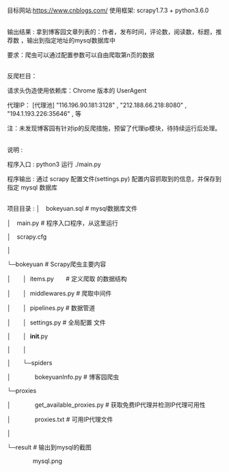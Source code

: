 ##  
目标网站:https://www.cnblogs.com/ 
使用框架: scrapy1.7.3 + python3.6.0
##  
输出结果 : 拿到博客园文章列表的：作者，发布时间，评论数，阅读数，标题，推荐数 ，输出到指定地址的mysql数据库中

要求：爬虫可以通过配置参数可以自由爬取第n页的数据
## 
 
反爬栏目：

请求头伪造使用依赖库：Chrome 版本的 UserAgent

代理IP： [代理池] "116.196.90.181:3128" , "212.188.66.218:8080" ,  "194.1.193.226:35646" , 等

注：未发现博客园有针对ip的反爬措施，预留了代理ip模块，待持续运行后处理。


##  
说明 :
  
程序入口 : python3 运行 ./main.py
  
程序输出 : 通过 scrapy 配置文件(settings.py) 配置内容抓取到的信息，并保存到指定 mysql 数据库 

##   

项目目录 :
│&emsp;bokeyuan.sql  # mysql数据库文件
  
│&emsp;main.py       # 程序入口程序，从这里运行
  
│&emsp;scrapy.cfg
      
│
  
└─bokeyuan     # Scrapy爬虫主要内容
  
│&emsp;&emsp;│&nbsp;&nbsp;items.py&emsp;&emsp;# 定义爬取 的数据结构  

│&emsp;&emsp;│&nbsp;&nbsp;middlewares.py       # 爬取中间件  

│&emsp;&emsp;│&nbsp;&nbsp;pipelines.py         # 数据管道
  
│&emsp;&emsp;│&nbsp;&nbsp;settings.py          # 全局配置 文件  

│&emsp;&emsp;│&nbsp;&nbsp;__init__.py
  
│&emsp;&emsp;│
  
│&emsp;&emsp;└─spiders
  
│&emsp;&emsp;&emsp;&emsp;bokeyuanInfo.py  # 博客园爬虫
  
└─proxies  

│&emsp;&emsp;&emsp;&emsp;get_available_proxies.py  # 获取免费IP代理并检测IP代理可用性  

│&emsp;&emsp;&emsp;&emsp;proxies.txt  # 可用IP代理文件
  
│

└─result  # 输出到mysql的截图

&emsp;&emsp;&emsp;&emsp; mysql.png

##    